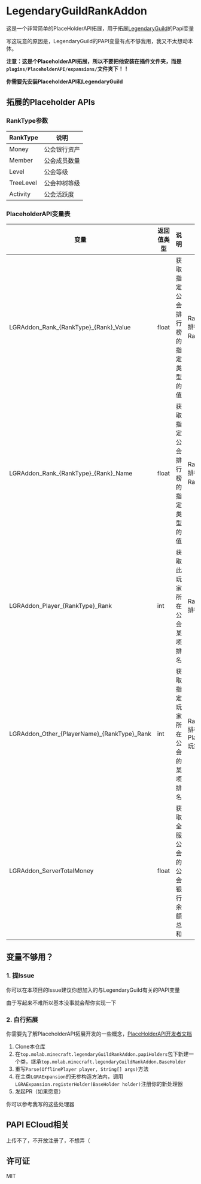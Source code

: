 # LegendaryGuildRankAddon

这是一个非常简单的PlaceHolderAPI拓展，用于拓展[LegendaryGuild](https://www.minebbs.com/threads/legendaryguild.24223/)的Papi变量

写这玩意的原因是，LegendaryGuild的PAPI变量有点不够我用，我又不太想动本体。

**注意：这是个PlaceholderAPI拓展，所以不要把他安装在插件文件夹，而是`plugins/PlaceholderAPI/expansions/`文件夹下！！** 

**你需要先安装PlaceholderAPI和LegendaryGuild**

## 拓展的Placeholder APIs

### RankType参数

| RankType  | 说明     |
|-----------|--------|
| Money     | 公会银行资产 |
| Member    | 公会成员数量 |
| Level     | 公会等级   |
| TreeLevel | 公会神树等级 |
| Activity  | 公会活跃度  |

### PlaceholderAPI变量表

| 变量                                          | 返回值类型 | 说明               | 参数                              | 例子                                                        |
|---------------------------------------------|-------|------------------|---------------------------------|-----------------------------------------------------------|
| LGRAddon_Rank_{RankType}_{Rank}_Value       | float | 获取指定公会排行榜的指定类型的值 | RankType: 排行类型, Rank: 排名        | LGRAddon_Money_1_Value：获取公会银行排名第一的公会银行余额                  |
| LGRAddon_Rank_{RankType}_{Rank}_Name         | float | 获取指定公会排行榜的指定类型的值 | RankType: 排行类型, Rank: 排名        | LGRAddon_Money_1_Name：获取公会银行排名第一的公会名称                    |
| LGRAddon_Player_{RankType}_Rank             | int   | 获取此玩家所在公会某项排名    | RankType: 排行类型                  | LGAddon_Player_Money_Rank：获取此玩家所在公会的公会银行余额排名              |
| LGRAddon_Other_{PlayerName}_{RankType}_Rank | int   | 获取指定玩家所在公会的某项排名  | RankType: 排行类型, PlayerName: 玩家名 | LGRAddon_Other_moran0710_Money_Rank：获取moran0710所在公会银行余额排名 |
| LGRAddon_ServerTotalMoney                   | float | 获取全服公会的公会银行余额总和  |                                 | LGRAddon_ServerTotal_Money：获取全服公会银行余额总和                   |

## 变量不够用？

### 1. 提Issue

你可以在本项目的Issue建议你想加入的与LegendaryGuild有关的PAPI变量

由于写起来不难所以基本没事就会帮你实现一下

### 2. 自行拓展

你需要先了解PlaceholderAPI拓展开发的一些概念，[PlaceHolderAPI开发者文档](https://wiki.placeholderapi.com/developers/creating-a-placeholderexpansion/)

1. Clone本仓库
2. 在`top.molab.minecraft.legendaryGuildRankAddon.papiHolders`包下新建一个类，继承`top.molab.minecraft.legendaryGuildRankAddon.BaseHolder`
3. 重写`Parse(OfflinePlayer player, String[] args)`方法
4. 在主类`LGRAExpansion`的无参构造方法内，调用`LGRAExpansion.registerHolder(BaseHolder holder)`注册你的新处理器
5. 发起PR（如果愿意）

你可以参考我写的这些处理器

## PAPI ECloud相关

上传不了，不开放注册了，不想弄（

## 许可证

MIT
